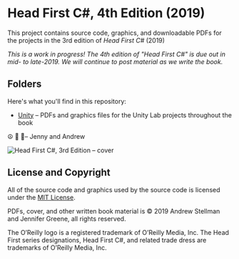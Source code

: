 # Head First C#, 4th Edition (2019)
This project contains source code, graphics, and downloadable PDFs for the projects in the 3rd edition of *Head First C#* (2019)

_This is a work in progress! The 4th edition of "Head First C#" is due out in mid- to late-2019. We will continue to post material as we write the book._

## Folders
Here's what you'll find in this repository:
* [Unity](https://github.com/head-first-csharp/fourth-edition/tree/master/Unity) – PDFs and graphics files for the Unity Lab projects throughout the book

☮️ 💓 👾– Jenny and Andrew

![Head First C#, 3rd Edition – cover](https://github.com/head-first-csharp/third-edition/raw/master/hfcsharp-3e-cover.png)

## License and Copyright

All of the source code and graphics used by the source code is licensed under the [MIT License](https://github.com/head-first-csharp/third-edition/blob/master/LICENSE).

PDFs, cover, and other written book material is © 2019 Andrew Stellman and Jennifer Greene, all rights reserved.

The O’Reilly logo is a registered trademark of O’Reilly Media, Inc. The Head First series designations, Head First C#, and related trade dress are trademarks of O’Reilly Media, Inc.
